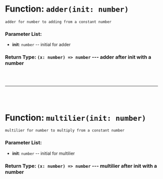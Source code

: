# Function: `adder(init: number)`

    adder for number to adding from a constant number

### Parameter List:

- **init**: `number` -- initial for adder


### Return Type: `(x: number) => number` --- adder after init with a number

<br/>
<br/>



---


<br/>
<br/>

# Function: `multilier(init: number)`

    multilier for number to multiply from a constant number

### Parameter List:

- **init**: `number` -- initial for multilier


### Return Type: `(x: number) => number` --- multilier after init with a number
